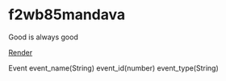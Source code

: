 # f2wb85mandava
Good is always good


[Render](https://f2db85mandava.onrender.com)

Event
event_name(String) event_id(number) event_type(String)
